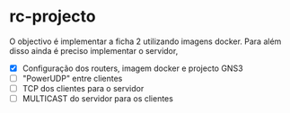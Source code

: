 # rc-projecto

O objectivo é implementar a ficha 2 utilizando imagens docker. Para além disso ainda é preciso implementar o servidor, 
- [X] Configuração dos routers, imagem docker e projecto GNS3
- [ ] "PowerUDP" entre clientes
- [ ] TCP dos clientes para o servidor
- [ ] MULTICAST do servidor para os clientes 
